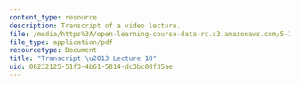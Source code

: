 ```yaml
---
content_type: resource
description: Transcript of a video lecture.
file: /media/https%3A/open-learning-course-data-rc.s3.amazonaws.com/5-111-principles-of-chemical-science-fall-2008/0823212551f34b615814dc3bc08f35ae_5-111F08-L18.pdf
file_type: application/pdf
resourcetype: Document
title: "Transcript \u2013 Lecture 18"
uid: 08232125-51f3-4b61-5814-dc3bc08f35ae
---
```

